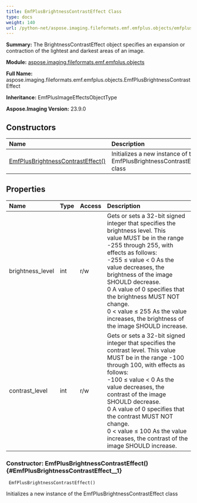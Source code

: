 ```yaml
---
title: EmfPlusBrightnessContrastEffect Class
type: docs
weight: 140
url: /python-net/aspose.imaging.fileformats.emf.emfplus.objects/emfplusbrightnesscontrasteffect/
---
```


**Summary:** The BrightnessContrastEffect object specifies an expansion or contraction of the lightest and darkest areas of an image.

**Module:** [aspose.imaging.fileformats.emf.emfplus.objects](/imaging/python-net/aspose.imaging.fileformats.emf.emfplus.objects/)

**Full Name:** aspose.imaging.fileformats.emf.emfplus.objects.EmfPlusBrightnessContrastEffect

**Inheritance:** EmfPlusImageEffectsObjectType

**Aspose.Imaging Version:** 23.9.0

## **Constructors**
| **Name** | **Description** |
| :- | :- |
| [EmfPlusBrightnessContrastEffect()](#EmfPlusBrightnessContrastEffect__1) | Initializes a new instance of the EmfPlusBrightnessContrastEffect class |
## **Properties**
| **Name** | **Type** | **Access** | **Description** |
| :- | :- | :- | :- |
| brightness_level | int | r/w | Gets or sets a 32-bit signed integer that specifies the brightness level. This<br/>            value MUST be in the range -255 through 255, with effects as follows:<br/>            -255 ≤ value &lt; 0 As the value decreases, the brightness of the image SHOULD decrease.<br/>            0 A value of 0 specifies that the brightness MUST NOT change.<br/>            0 &lt; value ≤ 255 As the value increases, the brightness of the image SHOULD increase. |
| contrast_level | int | r/w | Gets or sets a 32-bit signed integer that specifies the contrast level. This value<br/>            MUST be in the range -100 through 100, with effects as follows:<br/>            -100 ≤ value &lt; 0 As the value decreases, the contrast of the image SHOULD decrease.<br/>            0 A value of 0 specifies that the contrast MUST NOT change.<br/>            0 &lt; value ≤ 100 As the value increases, the contrast of the image SHOULD increase. |


### Constructor: EmfPlusBrightnessContrastEffect() {#EmfPlusBrightnessContrastEffect__1}


```
 EmfPlusBrightnessContrastEffect() 
```

Initializes a new instance of the EmfPlusBrightnessContrastEffect class


